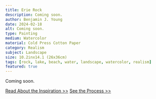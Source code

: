 ```yaml
---
title: Erie Rock
description: Coming soon.
author: Benjamin J. Young
date: 2024-02-18
alt: Coming soon.
type: Painting
medium: Watercolor
material: Cold Press Cotton Paper
category: Realism
subject: Landscape
size: 10.2inx14.1 (26x36cm)
tags: [rock, lake, beach, water, landscape, watercolor, realism]
featured: true
---
```


Coming soon.

[Read About the Inspiration >>](./inspiration/)
[See the Process >>](./process/)